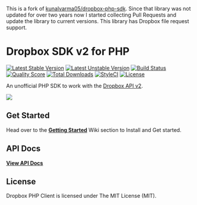 This is a fork of [kunalvarma05/dropbox-php-sdk](https://github.com/kunalvarma05/dropbox-php-sdk). Since that library was not updated for over two years now I started collecting Pull Requests and update the library to current versions. This library has Dropbox file request support. 

Dropbox SDK v2 for PHP
======================================================
[![Latest Stable Version](https://poser.pugx.org/davidsneighbour/dropbox-php-sdk/v/stable)](https://packagist.org/packages/davidsneighbour/dropbox-php-sdk)
[![Latest Unstable Version](https://poser.pugx.org/davidsneighbour/dropbox-php-sdk/v/unstable)](https://packagist.org/packages/davidsneighbour/dropbox-php-sdk)
[![Build Status](https://img.shields.io/travis/kunalvarma05/dropbox-php-sdk.svg?style=flat-square)](https://travis-ci.org/kunalvarma05/dropbox-php-sdk)
[![Quality Score](https://img.shields.io/scrutinizer/g/davidsneighbour/dropbox-php-sdk.svg?style=flat-square)](https://scrutinizer-ci.com/g/davidsneighbour/dropbox-php-sdk)
[![Total Downloads](https://poser.pugx.org/davidsneighbour/dropbox-php-sdk/downloads)](https://packagist.org/packages/davidsneighbour/dropbox-php-sdk)
[![StyleCI](https://styleci.io/repos/61913555/shield?branch=master)](https://styleci.io/repos/61913555)
[![License](https://poser.pugx.org/davidsneighbour/dropbox-php-sdk/license)](https://packagist.org/packages/davidsneighbour/dropbox-php-sdk)

An unofficial PHP SDK to work with the [Dropbox API v2](https://www.dropbox.com/developers/documentation/http/documentation).

<img src="https://cloud.githubusercontent.com/assets/893057/13731118/b7cf0e4e-e987-11e5-942f-13c53d65da35.png">


## Get Started
Head over to the [**Getting Started**](https://github.com/kunalvarma05/dropbox-php-sdk/wiki/Getting-Started) Wiki section to Install and Get started.


## API Docs
[**View API Docs**](https://kunalvarma05.github.io/dropbox-php-sdk/)


## License
Dropbox PHP Client is licensed under The MIT License (MIT).
